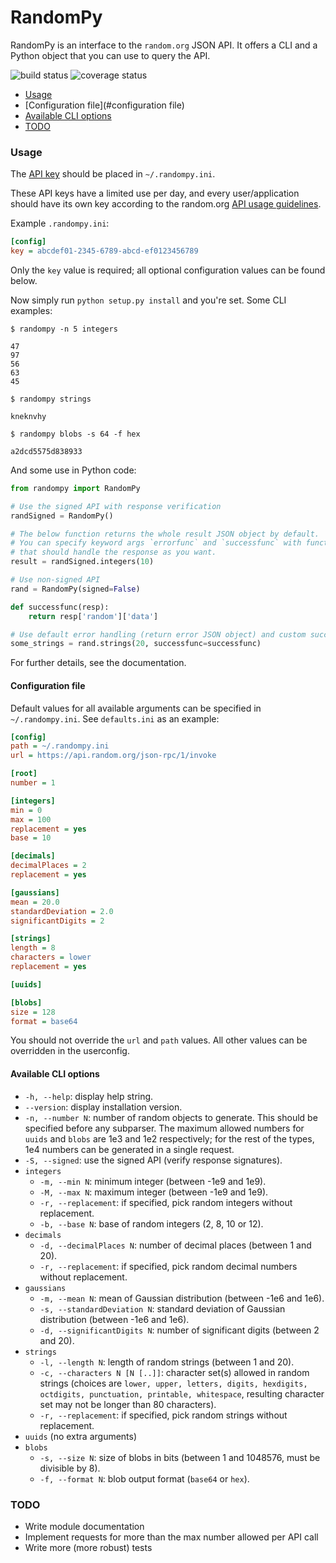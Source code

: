RandomPy
========

RandomPy is an interface to the `random.org` JSON API. It offers a CLI and a
Python object that you can use to query the API.

![build status](https://travis-ci.org/KDercksen/randompy.svg)
![coverage status](https://coveralls.io/repos/github/KDercksen/randompy/badge.svg)

- [Usage](#usage)
- [Configuration file](#configuration file)
- [Available CLI options](#available-cli-options)
- [TODO](#todo)

### Usage

The [API key](https://api.random.org/api-keys/beta) should be placed in
`~/.randompy.ini`.

These API keys have a limited use per day, and every user/application should
have its own key according to the random.org
[API usage guidelines](https://api.random.org/guidelines).

Example `.randompy.ini`:

```INI
[config]
key = abcdef01-2345-6789-abcd-ef0123456789
```

Only the `key` value is required; all optional configuration values can be
found below.

Now simply run `python setup.py install` and you're set. Some CLI examples:

    $ randompy -n 5 integers

    47
    97
    56
    63
    45

    $ randompy strings

    kneknvhy

    $ randompy blobs -s 64 -f hex

    a2dcd5575d838933

And some use in Python code:

```python
from randompy import RandomPy

# Use the signed API with response verification
randSigned = RandomPy()

# The below function returns the whole result JSON object by default.
# You can specify keyword args `errorfunc` and `successfunc` with functions
# that should handle the response as you want.
result = randSigned.integers(10)

# Use non-signed API
rand = RandomPy(signed=False)

def successfunc(resp):
    return resp['random']['data']

# Use default error handling (return error JSON object) and custom successfunc
some_strings = rand.strings(20, successfunc=successfunc)
```

For further details, see the documentation.

#### Configuration file

Default values for all available arguments can be specified in
`~/.randompy.ini`. See `defaults.ini` as an example:

```INI
[config]
path = ~/.randompy.ini
url = https://api.random.org/json-rpc/1/invoke

[root]
number = 1

[integers]
min = 0
max = 100
replacement = yes
base = 10

[decimals]
decimalPlaces = 2
replacement = yes

[gaussians]
mean = 20.0
standardDeviation = 2.0
significantDigits = 2

[strings]
length = 8
characters = lower
replacement = yes

[uuids]

[blobs]
size = 128
format = base64
```

You should not override the `url` and `path` values. All other values can be
overridden in the userconfig.

#### Available CLI options

- `-h, --help`: display help string.
- `--version`: display installation version.
- `-n, --number N`: number of random objects to generate. This should be
                    specified before any subparser. The maximum allowed numbers
                    for `uuids` and `blobs` are 1e3 and 1e2 respectively; for
                    the rest of the types, 1e4 numbers can be generated in a
                    single request. 
- `-S, --signed`: use the signed API (verify response signatures).
- `integers`
    - `-m, --min N`: minimum integer (between -1e9 and 1e9).
    - `-M, --max N`: maximum integer (between -1e9 and 1e9).
    - `-r, --replacement`: if specified, pick random integers without
                           replacement.
    - `-b, --base N`: base of random integers (2, 8, 10 or 12).
- `decimals`
    - `-d, --decimalPlaces N`: number of decimal places (between 1 and 20).
    - `-r, --replacement`: if specified, pick random decimal numbers without
                           replacement.
- `gaussians`
    - `-m, --mean N`: mean of Gaussian distribution (between -1e6 and 1e6).
    - `-s, --standardDeviation N`: standard deviation of Gaussian distribution
                                 (between -1e6 and 1e6).
    - `-d, --significantDigits N`: number of significant digits (between 2 and
                                 20).
- `strings`
    - `-l, --length N`: length of random strings (between 1 and 20).
    - `-c, --characters N [N [..]]`: character set(s) allowed in random strings
                                     (choices are `lower, upper, letters,
                                     digits, hexdigits, octdigits, punctuation,
                                     printable, whitespace`, resulting
                                     character set may not be longer than 80
                                     characters).
    - `-r, --replacement`: if specified, pick random strings without
                           replacement.
- `uuids` (no extra arguments)
- `blobs`
    - `-s, --size N`: size of blobs in bits (between 1 and 1048576, must be
                    divisible by 8).
    - `-f, --format N`: blob output format (`base64` or `hex`).

### TODO

- Write module documentation
- Implement requests for more than the max number allowed per API call
- Write more (more robust) tests
